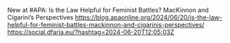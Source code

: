 New at #APA: Is the Law Helpful for Feminist Battles? MacKinnon and Cigarini’s Perspectives https://blog.apaonline.org/2024/06/20/is-the-law-helpful-for-feminist-battles-mackinnon-and-cigarinis-perspectives/ https://social.dfaria.eu/?hashtag=2024-06-20T12:05:03Z